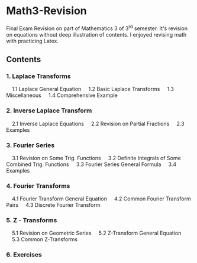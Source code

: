# Math3-Revision
Final Exam Revision on part of Mathematics 3 of 3<sup>rd</sup> semester.
It's revision on equations without deep illustration of contents. I enjoyed revising math with practicing Latex.

## Contents

### 1. Laplace Transforms

&nbsp;&nbsp;&nbsp;&nbsp;1.1 Laplace General Equation
&nbsp;&nbsp;&nbsp;&nbsp;1.2 Basic Laplace Transforms
&nbsp;&nbsp;&nbsp;&nbsp;1.3 Miscellaneous
&nbsp;&nbsp;&nbsp;&nbsp;1.4 Comprehensive Example

### 2. Inverse Laplace Transform

&nbsp;&nbsp;&nbsp;&nbsp;2.1 Inverse Laplace Equations
&nbsp;&nbsp;&nbsp;&nbsp;2.2 Revision on Partial Fractions
&nbsp;&nbsp;&nbsp;&nbsp;2.3 Examples
  
### 3. Fourier Series

&nbsp;&nbsp;&nbsp;&nbsp;3.1 Revision on Some Trig. Functions
&nbsp;&nbsp;&nbsp;&nbsp;3.2 Definite Integrals of Some Combined Trig. Functions
&nbsp;&nbsp;&nbsp;&nbsp;3.3 Fourier Series General Formula
&nbsp;&nbsp;&nbsp;&nbsp;3.4 Examples
  
### 4. Fourier Transforms

&nbsp;&nbsp;&nbsp;&nbsp;4.1 Fourier Transform General Equation
&nbsp;&nbsp;&nbsp;&nbsp;4.2 Common Fourier Transform Pairs
&nbsp;&nbsp;&nbsp;&nbsp;4.3 Discrete Fourier Transform
  
### 5. Z - Transforms

&nbsp;&nbsp;&nbsp;&nbsp;5.1 Revision on Geometric Series
&nbsp;&nbsp;&nbsp;&nbsp;5.2 Z-Transform General Equation
&nbsp;&nbsp;&nbsp;&nbsp;5.3 Common Z-Transforms
  
### 6. Exercises
